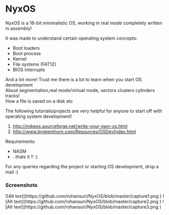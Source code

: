 # NyxOS
NyxOS is a 16-bit minimalistic OS, working in real mode completely written in assembly!

It was made to understand certain operating system concepts:
<ul>
<li>Boot loaders
<li>Boot process
<li>Kernel
<li>File systems (FAT12)
<li>BIOS interrupts
</ul>
And a lot more! Trust me there is a lot to learn when you start OS development<br>
About segmentation,real mode/virtual mode, sectors clusters cylinders tracks!<br>
How a file is saved on a disk etc

The following tutorials/projects are very helpful for anyone to start off with operating system development!

1) http://mikeos.sourceforge.net/write-your-own-os.html <br>
2) http://www.brokenthorn.com/Resources/OSDevIndex.html <br>


Requirements:
<ul>
<li>NASM
<li>..thats it !! :)
</ul>

For any queries regarding the project or starting OS development, drop a mail :) <br>

<h3>Screenshots</h3>
![Alt text](https://github.com/rohansuri/NyxOS/blob/master/capture1.png )
![Alt text](https://github.com/rohansuri/NyxOS/blob/master/capture2.png )
![Alt text](https://github.com/rohansuri/NyxOS/blob/master/capture3.png )

